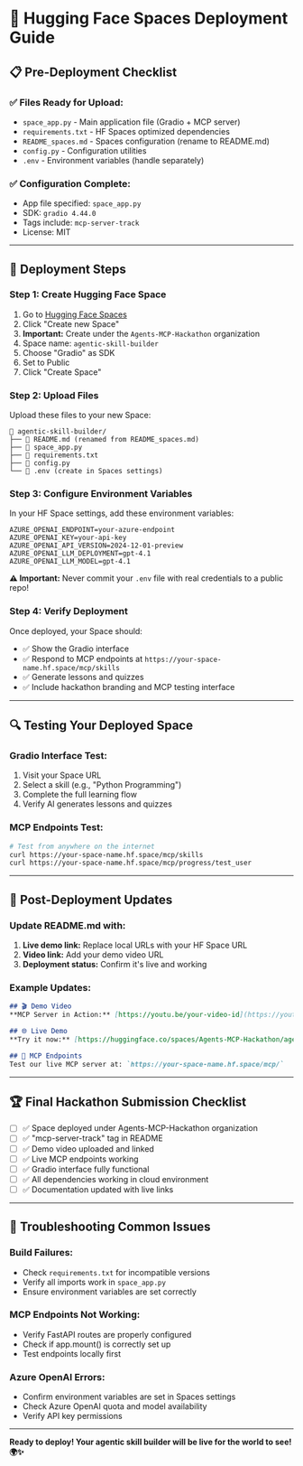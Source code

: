 # 🚀 Hugging Face Spaces Deployment Guide

## 📋 Pre-Deployment Checklist

### ✅ **Files Ready for Upload:**
- `space_app.py` - Main application file (Gradio + MCP server)
- `requirements.txt` - HF Spaces optimized dependencies  
- `README_spaces.md` - Spaces configuration (rename to README.md)
- `config.py` - Configuration utilities
- `.env` - Environment variables (handle separately)

### ✅ **Configuration Complete:**
- App file specified: `space_app.py`
- SDK: `gradio 4.44.0`
- Tags include: `mcp-server-track`
- License: MIT

---

## 🔧 **Deployment Steps**

### **Step 1: Create Hugging Face Space**

1. Go to [Hugging Face Spaces](https://huggingface.co/spaces)
2. Click "Create new Space"
3. **Important:** Create under the `Agents-MCP-Hackathon` organization
4. Space name: `agentic-skill-builder`
5. Choose "Gradio" as SDK
6. Set to Public
7. Click "Create Space"

### **Step 2: Upload Files**

Upload these files to your new Space:

```
📁 agentic-skill-builder/
├── 📄 README.md (renamed from README_spaces.md)
├── 📄 space_app.py
├── 📄 requirements.txt
├── 📄 config.py
└── 📄 .env (create in Spaces settings)
```

### **Step 3: Configure Environment Variables**

In your HF Space settings, add these environment variables:

```env
AZURE_OPENAI_ENDPOINT=your-azure-endpoint
AZURE_OPENAI_KEY=your-api-key
AZURE_OPENAI_API_VERSION=2024-12-01-preview
AZURE_OPENAI_LLM_DEPLOYMENT=gpt-4.1
AZURE_OPENAI_LLM_MODEL=gpt-4.1
```

**⚠️ Important:** Never commit your `.env` file with real credentials to a public repo!

### **Step 4: Verify Deployment**

Once deployed, your Space should:
- ✅ Show the Gradio interface
- ✅ Respond to MCP endpoints at `https://your-space-name.hf.space/mcp/skills`
- ✅ Generate lessons and quizzes
- ✅ Include hackathon branding and MCP testing interface

---

## 🔍 **Testing Your Deployed Space**

### **Gradio Interface Test:**
1. Visit your Space URL
2. Select a skill (e.g., "Python Programming")
3. Complete the full learning flow
4. Verify AI generates lessons and quizzes

### **MCP Endpoints Test:**
```bash
# Test from anywhere on the internet
curl https://your-space-name.hf.space/mcp/skills
curl https://your-space-name.hf.space/mcp/progress/test_user
```

---

## 📝 **Post-Deployment Updates**

### **Update README.md with:**
1. **Live demo link:** Replace local URLs with your HF Space URL
2. **Video link:** Add your demo video URL
3. **Deployment status:** Confirm it's live and working

### **Example Updates:**
```markdown
## 🎬 Demo Video
**MCP Server in Action:** [https://youtu.be/your-video-id](https://youtu.be/your-video-id)

## 🌐 Live Demo
**Try it now:** [https://huggingface.co/spaces/Agents-MCP-Hackathon/agentic-skill-builder](https://huggingface.co/spaces/Agents-MCP-Hackathon/agentic-skill-builder)

## 🔗 MCP Endpoints
Test our live MCP server at: `https://your-space-name.hf.space/mcp/`
```

---

## 🏆 **Final Hackathon Submission Checklist**

- [ ] ✅ Space deployed under Agents-MCP-Hackathon organization
- [ ] ✅ "mcp-server-track" tag in README
- [ ] ✅ Demo video uploaded and linked
- [ ] ✅ Live MCP endpoints working
- [ ] ✅ Gradio interface fully functional
- [ ] ✅ All dependencies working in cloud environment
- [ ] ✅ Documentation updated with live links

---

## 🚨 **Troubleshooting Common Issues**

### **Build Failures:**
- Check `requirements.txt` for incompatible versions
- Verify all imports work in `space_app.py`
- Ensure environment variables are set correctly

### **MCP Endpoints Not Working:**
- Verify FastAPI routes are properly configured
- Check if app.mount() is correctly set up
- Test endpoints locally first

### **Azure OpenAI Errors:**
- Confirm environment variables are set in Spaces settings
- Check Azure OpenAI quota and model availability
- Verify API key permissions

---

**Ready to deploy! Your agentic skill builder will be live for the world to see! 🌍✨**
